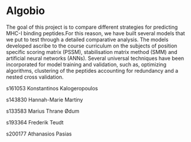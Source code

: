 # Algobio



The goal of this project is to compare different strategies for predicting MHC-I binding peptides.For this reason, we have built several models that we put to test through a detailed comparative analysis. The models developed ascribe to the course curriculum on the subjects of position specific scoring matrix (PSSM), stabilisation matrix method (SMM) and artificial neural networks (ANNs). Several universal techniques have been incorporated for model training and validation, such as, optimizing algorithms, clustering of the peptides accounting for redundancy and a nested cross validation.


s161053 Konstantinos Kalogeropoulos

s143830 Hannah-Marie Martiny

s133583 Marius Thrane Ødum

s193364 Frederik Teudt

s200177 Athanasios Pasias
